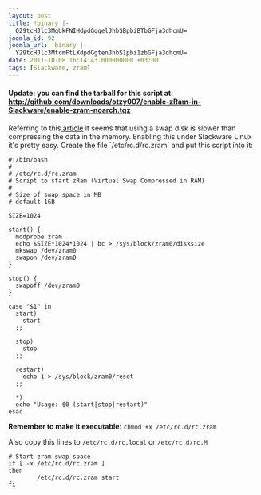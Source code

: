 ```yaml
---
layout: post
title: !binary |-
  Q29tcHJlc3MgUkFNIHdpdGggelJhbSBpbiBTbGFja3dhcmU=
joomla_id: 92
joomla_url: !binary |-
  Y29tcHJlc3MtcmFtLXdpdGgtenJhbS1pbi1zbGFja3dhcmU=
date: 2011-10-08 16:14:43.000000000 +03:00
tags: [Slackware, zram]
---
```

<h4>Update: you can find the tarball for this script at: <a href="http://github.com/downloads/otzy007/enable-zRam-in-Slackware/enable-zram-noarch.tgz">http://github.com/downloads/otzy007/enable-zRam-in-Slackware/enable-zram-noarch.tgz </a></h4>
Referring to this<a href="http://www.webupd8.org/2011/10/increased-performance-in-linux-with.html" target="_blank"> article</a> it seems that using a swap disk is slower than compressing the data in the memory.
Enabling this under Slackware Linux it's pretty easy.
Create the file `/etc/rc.d/rc.zram` and put this script into it:

```````````````````````````````````````````````````````
#!/bin/bash
#
# /etc/rc.d/rc.zram
# Script to start zRam (Virtual Swap Compressed in RAM)
#
# Size of swap space in MB
# default 1GB

SIZE=1024

start() {
  modprobe zram
  echo $SIZE*1024*1024 | bc > /sys/block/zram0/disksize
  mkswap /dev/zram0
  swapon /dev/zram0
}

stop() {
  swapoff /dev/zram0
}

case "$1" in
  start)
    start
  ;;

  stop)
    stop
  ;;

  restart)
    echo 1 > /sys/block/zram0/reset
  ;;

  *)
  echo "Usage: $0 (start|stop|restart)"
esac
```````````````````````````````````````````````````````

<strong>Remember to make it executable:</strong> `chmod +x /etc/rc.d/rc.zram`

Also copy this lines to `/etc/rc.d/rc.local` or `/etc/rc.d/rc.M`

``````````````````````````````
# Start zram swap space
if [ -x /etc/rc.d/rc.zram ]
then
        /etc/rc.d/rc.zram start
fi
```````````````````````````````
